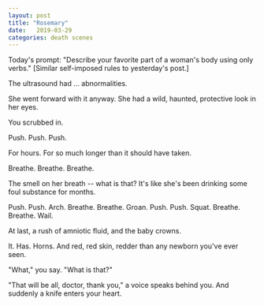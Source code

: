 ```yaml
---
layout: post
title: "Rosemary"
date:   2019-03-29
categories: death scenes
---
```

Today's prompt: "Describe your favorite part of a woman's body using only verbs." [Similar self-imposed rules to yesterday's post.]

The ultrasound had ... abnormalities.

She went forward with it anyway. She had a wild, haunted, protective look in her eyes.

You scrubbed in.

Push. Push. Push.

For hours. For so much longer than it should have taken.

Breathe. Breathe. Breathe.

The smell on her breath -- what is that? It's like she's been drinking some foul substance for months.

Push. Push. Arch. Breathe. Breathe. Groan. Push. Push. Squat. Breathe. Breathe. Wail.

At last, a rush of amniotic fluid, and the baby crowns.

It. Has. Horns. And red, red skin, redder than any newborn you've ever seen.

"What," you say. "What is that?"

"That will be all, doctor, thank you," a voice speaks behind you. And suddenly a knife enters your heart.
